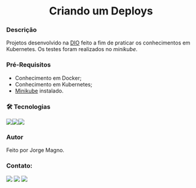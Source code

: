 <h1 align="center">Criando um Deploys</h1>

### Descrição
Projetos desenvolvido na [DIO](https://dio.me/) feito a fim de praticar os conhecimentos em Kubernetes. Os testes foram realizados no *minikube*.

### Pré-Requisitos
- Conhecimento em Docker;
- Conhecimento em Kubernetes;
- [Minikube](https://minikube.sigs.k8s.io/docs/start/) instalado.

### 🛠 Tecnologias
<img src="https://img.shields.io/badge/Docker-2CA5E0?style=for-the-badge&logo=docker&logoColor=white" /><img src="https://img.shields.io/badge/kubernetes-326ce5.svg?&style=for-the-badge&logo=kubernetes&logoColor=white" /><img src="https://img.shields.io/badge/Linux-FCC624?style=for-the-badge&logo=linux&logoColor=black" /> 

### Autor
Feito por Jorge Magno.

### Contato:
[<img src="https://img.shields.io/badge/linkedin-%230077B5.svg?&style=for-the-badge&logo=linkedin&logoColor=white" />](https://www.linkedin.com/in/jorge-magno-l-moraes-381a19174/) 
[<img src = "https://img.shields.io/badge/instagram-%23E4405F.svg?&style=for-the-badge&logo=instagram&logoColor=white">](https://www.instagram.com/jorgepierrot/?hl=pt-br) 
[<img src = "https://img.shields.io/badge/facebook-%231877F2.svg?&style=for-the-badge&logo=facebook&logoColor=white">](https://www.facebook.com/jorge.magno.7)
